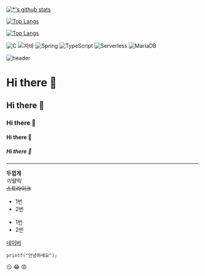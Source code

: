 [![*'s github stats](https://github-readme-stats.vercel.app/api?username=yslee0540)](https://github.com/yslee0540)

[![Top Langs](https://github-readme-stats.vercel.app/api/top-langs/?username=yslee0540)](https://github.com/yslee0540/github-readme-stats)

[![Top Langs](https://github-readme-stats.vercel.app/api/top-langs/?username=yslee0540&layout=compact)](https://github.com/yslee0540/github-readme-stats)

![C](https://img.shields.io/badge/-C-123456?style=flat-square&logo=C&logoColor=black)
![자바](https://img.shields.io/badge/-자바-007396?style=flat&logo=Java&logoColor=ffffff)
![Spring](https://img.shields.io/badge/-Spring-6DB33F?style=for-the-badge&logo=Spring&logoColor=white)
![TypeScript](https://img.shields.io/badge/-TypeScript-3178C6?style=flat-square&logo=TypeScript&logoColor=white)
![Serverless](https://img.shields.io/badge/-Serverless-FD5750?style=flat-square&logo=Serverless&logoColor=magenta)
![MariaDB](https://img.shields.io/badge/-MariaDB-1F305F?style=flat-square&logo=mariadb&logoColor=white)

![header](https://capsule-render.vercel.app/api?type=rounded&color=auto&height=200&section=header&text=깃허브%20특강&fontSize=40)

# Hi there 👋
## Hi there 👋
### Hi there 👋
#### Hi there 👋
##### Hi there 👋
---

**두껍게** <br>
*이탤릭* <br>
~~스트라이크~~ <br>

* 1번
* 2번
- 1번
- 2번

[네이버](https://www.naver.com)

```
printf("안녕하세요");
```
:smirk:
:joy:
:rage:
